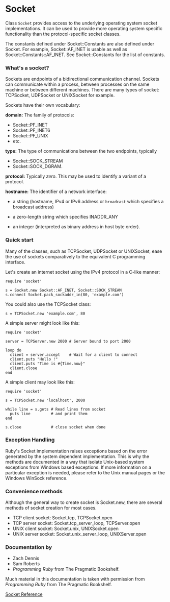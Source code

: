 # Socket

Class `Socket` provides access to the underlying operating system socket
implementations.  It can be used to provide more operating system specific
functionality than the protocol-specific socket classes.

The constants defined under Socket::Constants are also defined under Socket. 
For example, Socket::AF_INET is usable as well as Socket::Constants::AF_INET. 
See Socket::Constants for the list of constants.

### What's a socket?

Sockets are endpoints of a bidirectional communication channel. Sockets can
communicate within a process, between processes on the same machine or between
different machines.  There are many types of socket: TCPSocket, UDPSocket or
UNIXSocket for example.

Sockets have their own vocabulary:

**domain:** The family of protocols:
*   Socket::PF_INET
*   Socket::PF_INET6
*   Socket::PF_UNIX
*   etc.


**type:** The type of communications between the two endpoints, typically
*   Socket::SOCK_STREAM
*   Socket::SOCK_DGRAM.


**protocol:** Typically *zero*. This may be used to identify a variant of a
protocol.

**hostname:** The identifier of a network interface:
*   a string (hostname, IPv4 or IPv6 address or `broadcast` which specifies a
    broadcast address)

*   a zero-length string which specifies INADDR_ANY
*   an integer (interpreted as binary address in host byte order).


### Quick start

Many of the classes, such as TCPSocket, UDPSocket or UNIXSocket, ease the use
of sockets comparatively to the equivalent C programming interface.

Let's create an internet socket using the IPv4 protocol in a C-like manner:

    require 'socket'

    s = Socket.new Socket::AF_INET, Socket::SOCK_STREAM
    s.connect Socket.pack_sockaddr_in(80, 'example.com')

You could also use the TCPSocket class:

    s = TCPSocket.new 'example.com', 80

A simple server might look like this:

    require 'socket'

    server = TCPServer.new 2000 # Server bound to port 2000

    loop do
      client = server.accept    # Wait for a client to connect
      client.puts "Hello !"
      client.puts "Time is #{Time.now}"
      client.close
    end

A simple client may look like this:

    require 'socket'

    s = TCPSocket.new 'localhost', 2000

    while line = s.gets # Read lines from socket
      puts line         # and print them
    end

    s.close             # close socket when done

### Exception Handling

Ruby's Socket implementation raises exceptions based on the error generated by
the system dependent implementation.  This is why the methods are documented
in a way that isolate Unix-based system exceptions from Windows based
exceptions. If more information on a particular exception is needed, please
refer to the Unix manual pages or the Windows WinSock reference.

### Convenience methods

Although the general way to create socket is Socket.new, there are several
methods of socket creation for most cases.

* TCP client socket: Socket.tcp, TCPSocket.open
* TCP server socket: Socket.tcp_server_loop, TCPServer.open
* UNIX client socket: Socket.unix, UNIXSocket.open
* UNIX server socket: Socket.unix_server_loop, UNIXServer.open


### Documentation by

*   Zach Dennis
*   Sam Roberts
*   *Programming Ruby* from The Pragmatic Bookshelf.


Much material in this documentation is taken with permission from *Programming
Ruby* from The Pragmatic Bookshelf.

[Socket Reference](https://ruby-doc.org/stdlib-2.5.0/libdoc/socket/rdoc/Socket.html)